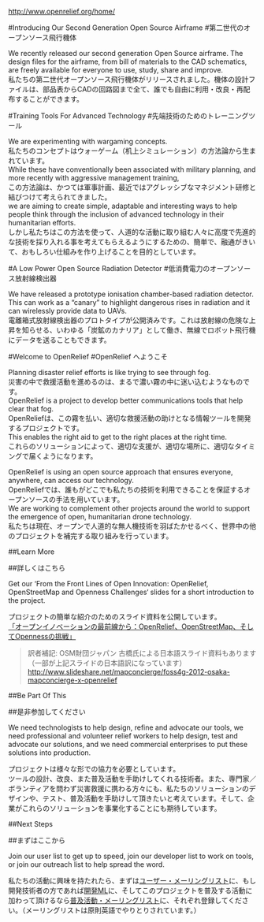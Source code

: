 <http://www.openrelief.org/home/>

#Introducing Our Second Generation Open Source Airframe
#第二世代のオープンソース飛行機体

We recently released our second generation Open Source airframe. The design files for the airframe, from bill of materials to the CAD schematics, are freely available for everyone to use, study, share and improve.  
私たちの第二世代オープンソース飛行機体がリリースされました。機体の設計ファイルは、部品表からCADの回路図まで全て、誰でも自由に利用・改良・再配布することができます。


#Training Tools For Advanced Technology
#先端技術のためのトレーニングツール

We are experimenting with wargaming concepts.  
私たちのコンセプトはウォーゲーム（机上シミュレーション）の方法論から生まれています。  
While these have conventionally been associated with military planning, and more recently with aggressive management training,  
この方法論は、かつては軍事計画、最近ではアグレッシブなマネジメント研修と結びつけて考えられてきました。  
we are aiming to create simple, adaptable and interesting ways to help people think through the inclusion of advanced technology in their humanitarian efforts.  
しかし私たちはこの方法を使って、人道的な活動に取り組む人々に高度で先進的な技術を採り入れる事を考えてもらえるようにするための、簡単で、融通がきいて、おもしろい仕組みを作り上げることを目的としています。


#A Low Power Open Source Radiation Detector
#低消費電力のオープンソース放射線検出器

We have released a prototype ionisation chamber-based radiation detector. This can work as a &#8220;canary&#8221; to highlight dangerous rises in radiation and it can wirelessly provide data to UAVs.  
電離箱式放射線検出器のプロトタイプが公開済みです。これは放射線の危険な上昇を知らせる、いわゆる「炭鉱のカナリア」として働き、無線でロボット飛行機にデータを送ることもできます。


#Welcome to OpenRelief
#OpenRelief へようこそ

Planning disaster relief efforts is like trying to see through fog.  
災害の中で救援活動を進めるのは、まるで濃い霧の中に迷い込むようなものです。  
OpenRelief is a project to develop better communications tools that help clear that fog.  
OpenReliefは、この霧を払い、適切な救援活動の助けとなる情報ツールを開発するプロジェクトです。  
This enables the right aid to get to the right places at the right time.   
これらのソリューションによって、適切な支援が、適切な場所に、適切なタイミングで届くようになります。

OpenRelief is using an open source approach that ensures everyone, anywhere, can access our technology.  
OpenReliefでは、誰もがどこでも私たちの技術を利用できることを保証するオープンソースの手法を用いています。  
We are working to complement other projects around the world to support the emergence of open, humanitarian drone technology.  
私たちは現在、オープンで人道的な無人機技術を羽ばたかせるべく、世界中の他のプロジェクトを補完する取り組みを行っています。


##Learn More

##詳しくはこちら

Get our ‘From the Front Lines of Open Innovation: OpenRelief, OpenStreetMap and Openness Challenges‘ slides for a short introduction to the project.

プロジェクトの簡単な紹介のためのスライド資料を公開しています。  
[「オープンイノベーションの最前線から：OpenRelief、OpenStreetMap、そしてOpennessの挑戦」][slides]

[slides]:
http://openrelief.org/openrelief-frontlines.pdf

>訳者補記:
OSM財団ジャパン 古橋氏による日本語スライド資料もあります（一部が上記スライドの日本語訳になっています）  
<http://www.slideshare.net/mapconcierge/foss4g-2012-osaka-mapconcierge-x-openrelief>


##Be Part Of This

##是非参加してください

We need technologists to help design, refine and advocate our tools, we need professional and volunteer relief workers to help design, test and advocate our solutions, and we need commercial enterprises to put these solutions into production.

プロジェクトは様々な形での協力を必要としています。  
ツールの設計、改良、また普及活動を手助けしてくれる技術者。また、専門家／ボランティアを問わず災害救援に携わる方々にも、私たちのソリューションのデザインや、テスト、普及活動を手助けして頂きたいと考えています。そして、企業がこれらのソリューションを事業化することにも期待しています。


##Next Steps

##まずはここから

Join our user list to get up to speed, join our developer list to work on tools, or join our outreach list to help spread the word.

私たちの活動に興味を持たれたら、まずは[ユーザー・メーリングリスト][user list]に、もし開発技術者の方であれば[開発ML][developer list]に、そしてこのプロジェクトを普及する活動に加わって頂けるなら[普及活動・メーリングリスト][outreach list]に、それぞれ登録してください。（メーリングリストは原則英語でやりとりされています。）

[user list]:
http://openrelief.org/mailman/listinfo/user_openrelief.org

[developer list]:
http://openrelief.org/mailman/listinfo/developer_openrelief.org

[outreach list]:
http://openrelief.org/mailman/listinfo/outreach_openrelief.org
